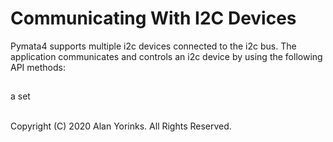# Communicating With I2C Devices
Pymata4 supports multiple i2c devices connected to the i2c bus.
The application communicates and controls an i2c device by using 
the following API methods:

## 


a set
<br>
<br>

Copyright (C) 2020 Alan Yorinks. All Rights Reserved.
